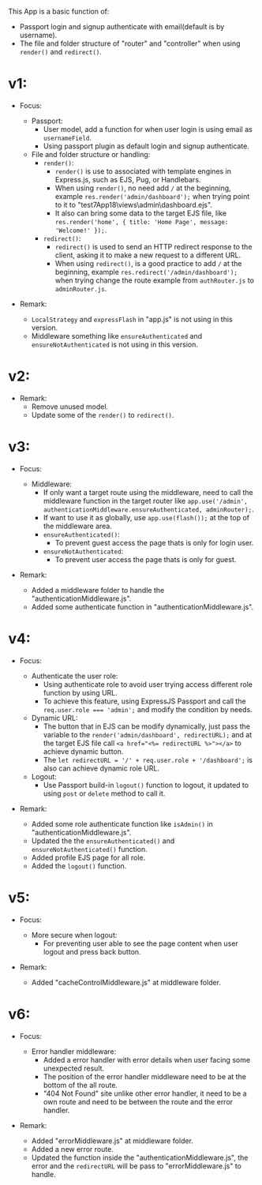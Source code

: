 This App is a basic function of:
  - Passport login and signup authenticate with email(default is by username).
  - The file and folder structure of "router" and "controller" when using `render()` and `redirect()`.

# v1:
  * Focus:
    * Passport:
      - User model, add a function for when user login is using email as `usernameField`.
      - Using passport plugin as default login and signup authenticate.
    * File and folder structure or handling:
      * `render()`:
        - `render()` is use to associated with template engines in Express.js, such as EJS, Pug, or Handlebars.
        - When using `render()`, no need add `/` at the beginning, example `res.render('admin/dashboard');` when trying point to it to "test7App18\views\admin\dashboard.ejs".
        - It also can bring some data to the target EJS file, like `res.render('home', { title: 'Home Page', message: 'Welcome!' });`.
      * `redirect()`:
        - `redirect()` is used to send an HTTP redirect response to the client, asking it to make a new request to a different URL.
        - When using `redirect()`, is a good practice to add `/` at the beginning, example `res.redirect('/admin/dashboard');` when trying change the route example from `authRouter.js` to                 `adminRouter.js`.

  * Remark:
    - `LocalStrategy` and `expressFlash` in "app.js" is not using in this version.
    - Middleware something like `ensureAuthenticated` and `ensureNotAuthenticated` is not using in this version.

# v2:
  * Remark:
    - Remove unused model.
    - Update some of the `render()` to `redirect()`.

# v3:
  * Focus:
    * Middleware:
      - If only want a target route using the middleware, need to call the middleware function in the target router like `app.use('/admin', authenticationMiddleware.ensureAuthenticated, adminRouter);`.
      - If want to use it as globally, use `app.use(flash());` at the top of the middleware area.
      * `ensureAuthenticated()`:
        - To prevent guest access the page thats is only for login user.
      * `ensureNotAuthenticated`:
        - To prevent user access the page thats is only for guest.
   
  * Remark:
    - Added a middleware folder to handle the "authenticationMiddleware.js".
    - Added some authenticate function in "authenticationMiddleware.js".

# v4:
  * Focus:
    * Authenticate the user role:
      - Using authenticate role to avoid user trying access different role function by using URL.
      - To achieve this feature, using ExpressJS Passport and call the `req.user.role === 'admin';` and modify the condition by needs.
    * Dynamic URL:
      - The button that in EJS can be modify dynamically, just pass the variable to the `render('admin/dashboard', redirectURL);` and at the target EJS file call `<a href="<%= redirectURL %>"></a>` to achieve dynamic button.
      - The `let redirectURL = '/' + req.user.role + '/dashboard';` is also can achieve dynamic role URL.
    * Logout:
      - Use Passport build-in `logout()` function to logout, it updated to using `post` or `delete` method to call it.

  * Remark:
    - Added some role authenticate function like `isAdmin()` in "authenticationMiddleware.js".
    - Updated the the `ensureAuthenticated()` and `ensureNotAuthenticated()` function.
    - Added profile EJS page for all role.
    - Added the `logout()` function.

# v5:
  * Focus:
    * More secure when logout:
      - For preventing user able to see the page content when user logout and press back button.

  * Remark:
    - Added "cacheControlMiddleware.js" at middleware folder.

# v6:
  * Focus:
    * Error handler middleware:
      - Added a error handler with error details when user facing some unexpected result.
      - The position of the error handler middleware need to be at the bottom of the all route.
      - "404 Not Found" site unlike other error handler, it need to be a own route and need to be between the route and the error handler.

  * Remark:
    - Added "errorMiddleware.js" at middleware folder.
    - Added a new error route.
    - Updated the function inside the "authenticationMiddleware.js", the error and the `redirectURL` will be pass to "errorMiddleware.js" to handle.
